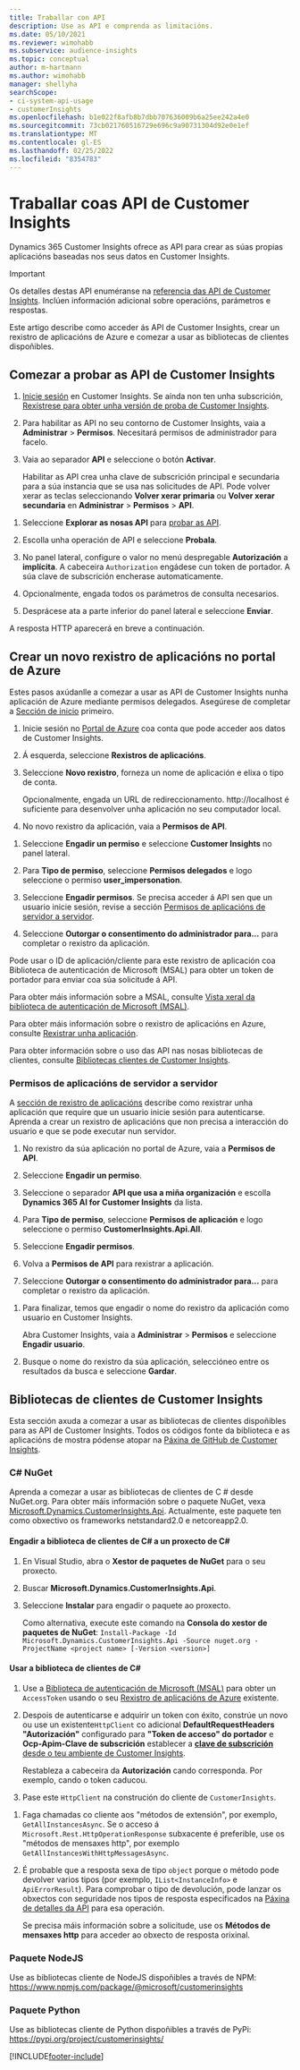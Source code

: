 ```yaml
---
title: Traballar con API
description: Use as API e comprenda as limitacións.
ms.date: 05/10/2021
ms.reviewer: wimohabb
ms.subservice: audience-insights
ms.topic: conceptual
author: m-hartmann
ms.author: wimohabb
manager: shellyha
searchScope:
- ci-system-api-usage
- customerInsights
ms.openlocfilehash: b1e022f8afb8b7dbb707636009b6a25ee242a4e0
ms.sourcegitcommit: 73cb021760516729e696c9a90731304d92e0e1ef
ms.translationtype: MT
ms.contentlocale: gl-ES
ms.lasthandoff: 02/25/2022
ms.locfileid: "8354783"
---
```

# <a name="work-with-customer-insights-apis"></a>Traballar coas API de Customer Insights

Dynamics 365 Customer Insights ofrece as API para crear as súas propias aplicacións baseadas nos seus datos en Customer Insights.

> [!IMPORTANT]
> Os detalles destas API enuméranse na [referencia das API de Customer Insights](https://developer.ci.ai.dynamics.com/api-details#api=CustomerInsights). Inclúen información adicional sobre operacións, parámetros e respostas.

Este artigo describe como acceder ás API de Customer Insights, crear un rexistro de aplicacións de Azure e comezar a usar as bibliotecas de clientes dispoñibles.

## <a name="get-started-trying-the-customer-insights-apis"></a>Comezar a probar as API de Customer Insights

1. [Inicie sesión](https://home.ci.ai.dynamics.com) en Customer Insights. Se aínda non ten unha subscrición, [Rexístrese para obter unha versión de proba de Customer Insights](https://aka.ms/tryci).

1. Para habilitar as API no seu contorno de Customer Insights, vaia a **Administrar** > **Permisos**. Necesitará permisos de administrador para facelo.

1. Vaia ao separador **API** e seleccione o botón **Activar**.    
 
   Habilitar as API crea unha clave de subscrición principal e secundaria para a súa instancia que se usa nas solicitudes de API. Pode volver xerar as teclas seleccionando **Volver xerar primaria** ou **Volver xerar secundaria** en **Administrar** > **Permisos** > **API**.

<!--  :::image type="content" source="media/enable-apis.gif" alt-text="Enable Customer Insights APIs."::: -->

1. Seleccione **Explorar as nosas API** para [probar as API](https://developer.ci.ai.dynamics.com/api-details#api=CustomerInsights&operation=Get-all-instances).

1. Escolla unha operación de API e seleccione **Probala**.

1. No panel lateral, configure o valor no menú despregable **Autorización** a **implícita**. A cabeceira `Authorization` engádese cun token de portador. A súa clave de subscrición encherase automaticamente.
  
1. Opcionalmente, engada todos os parámetros de consulta necesarios.

1. Desprácese ata a parte inferior do panel lateral e seleccione **Enviar**.

A resposta HTTP aparecerá en breve a continuación.

<!--   :::image type="content" source="media/try-apis.gif" alt-text="How to test the APIs."::: -->

## <a name="create-a-new-app-registration-in-the-azure-portal"></a>Crear un novo rexistro de aplicacións no portal de Azure

Estes pasos axúdanlle a comezar a usar as API de Customer Insights nunha aplicación de Azure mediante permisos delegados. Asegúrese de completar a [Sección de inicio](#get-started-trying-the-customer-insights-apis) primeiro.

1. Inicie sesión no [Portal de Azure](https://portal.azure.com) coa conta que pode acceder aos datos de Customer Insights.

1. Á esquerda, seleccione **Rexistros de aplicacións**.

1. Seleccione **Novo rexistro**, forneza un nome de aplicación e elixa o tipo de conta.
 
   Opcionalmente, engada un URL de redireccionamento. http://localhost é suficiente para desenvolver unha aplicación no seu computador local.

1. No novo rexistro da aplicación, vaia a **Permisos de API**.

<!--   :::image type="content" source="media/app-registration-1.gif" alt-text="How to set API permissions in App registration."::: -->

1. Seleccione **Engadir un permiso** e seleccione **Customer Insights** no panel lateral.

1. Para **Tipo de permiso**, seleccione **Permisos delegados** e logo seleccione o permiso **user_impersonation**.

1. Seleccione **Engadir permisos**. Se precisa acceder á API sen que un usuario inicie sesión, revise a sección [Permisos de aplicacións de servidor a servidor](#server-to-server-application-permissions).

1. Seleccione **Outorgar o consentimento do administrador para...** para completar o rexistro da aplicación.

Pode usar o ID de aplicación/cliente para este rexistro de aplicación coa Biblioteca de autenticación de Microsoft (MSAL) para obter un token de portador para enviar coa súa solicitude á API.

<!-- :::image type="content" source="media/grant-admin-consent.gif" alt-text="How to grant admin consent."::: -->

Para obter máis información sobre a MSAL, consulte [Vista xeral da biblioteca de autenticación de Microsoft (MSAL)](/azure/active-directory/develop/msal-overview).

Para obter máis información sobre o rexistro de aplicacións en Azure, consulte [Rexistrar unha aplicación](/azure/active-directory/develop/quickstart-register-app.md#register-an-application).

Para obter información sobre o uso das API nas nosas bibliotecas de clientes, consulte [Bibliotecas clientes de Customer Insights](#customer-insights-client-libraries).

### <a name="server-to-server-application-permissions"></a>Permisos de aplicacións de servidor a servidor

A [sección de rexistro de aplicacións](#create-a-new-app-registration-in-the-azure-portal) describe como rexistrar unha aplicación que require que un usuario inicie sesión para autenticarse. Aprenda a crear un rexistro de aplicacións que non precisa a interacción do usuario e que se pode executar nun servidor.

1. No rexistro da súa aplicación no portal de Azure, vaia a **Permisos de API**.

1. Seleccione **Engadir un permiso**. 

1. Seleccione o separador **API que usa a miña organización** e escolla **Dynamics 365 AI for Customer Insights** da lista. 

1. Para **Tipo de permiso**, seleccione **Permisos de aplicación** e logo seleccione o permiso **CustomerInsights.Api.All**.

1. Seleccione **Engadir permisos**.

1. Volva a **Permisos de API** para rexistrar a aplicación.

1. Seleccione **Outorgar o consentimento do administrador para...** para completar o rexistro da aplicación.

 <!--  :::image type="content" source="media/grant-admin-consent.gif" alt-text="How to grant admin consent."::: -->

1. Para finalizar, temos que engadir o nome do rexistro da aplicación como usuario en Customer Insights.  
   
   Abra Customer Insights, vaia a **Administrar** > **Permisos** e seleccione **Engadir usuario**.

1. Busque o nome do rexistro da súa aplicación, seleccióneo entre os resultados da busca e seleccione **Gardar**.

## <a name="customer-insights-client-libraries"></a>Bibliotecas de clientes de Customer Insights

Esta sección axuda a comezar a usar as bibliotecas de clientes dispoñibles para as API de Customer Insights. Todos os códigos fonte da biblioteca e as aplicacións de mostra pódense atopar na [Páxina de GitHub de Customer Insights](https://github.com/microsoft/Dynamics365-CustomerInsights-Client-Libraries). 

### <a name="c-nuget"></a>C# NuGet

Aprenda a comezar a usar as bibliotecas de clientes de C # desde NuGet.org. Para obter máis información sobre o paquete NuGet, vexa [Microsoft.Dynamics.CustomerInsights.Api](https://www.nuget.org/packages/Microsoft.Dynamics.CustomerInsights.Api/). Actualmente, este paquete ten como obxectivo os frameworks netstandard2.0 e netcoreapp2.0.

#### <a name="add-the-c-client-library-to-a-c-project"></a>Engadir a biblioteca de clientes de C# a un proxecto de C#

1. En Visual Studio, abra o **Xestor de paquetes de NuGet** para o seu proxecto.

1. Buscar **Microsoft.Dynamics.CustomerInsights.Api**.

1. Seleccione **Instalar** para engadir o paquete ao proxecto.
 
   Como alternativa, execute este comando na **Consola do xestor de paquetes de NuGet**: `Install-Package -Id Microsoft.Dynamics.CustomerInsights.Api -Source nuget.org -ProjectName <project name> [-Version <version>]`

 <!--  :::image type="content" source="media/visual-studio-nuget-package.gif" alt-text="Add NuGet package to Visual Studio project."::: -->

#### <a name="use-the-c-client-library"></a>Usar a biblioteca de clientes de C#

1. Use a [Biblioteca de autenticación de Microsoft (MSAL)](/azure/active-directory/develop/msal-overview) para obter un `AccessToken` usando o seu [Rexistro de aplicacións de Azure](#create-a-new-app-registration-in-the-azure-portal) existente.

1. Despois de autenticarse e adquirir un token con éxito, constrúe un novo ou use un existente`HttpClient` co adicional **DefaultRequestHeaders "Autorización"** configurado para **"Token de acceso" do portador** e **Ocp-Apim-Clave de subscrición** establecer a [**clave de subscrición** desde o teu ambiente de Customer Insights](#get-started-trying-the-customer-insights-apis).   
 
   Restableza a cabeceira da **Autorización** cando corresponda. Por exemplo, cando o token caducou.

1. Pase este `HttpClient` na construción do cliente de `CustomerInsights`.

<!--   :::image type="content" source="media/httpclient-sample.png" alt-text="Sample of httpclient."::: -->

1. Faga chamadas co cliente aos "métodos de extensión", por exemplo, `GetAllInstancesAsync`. Se o acceso á `Microsoft.Rest.HttpOperationResponse` subxacente é preferible, use os "métodos de mensaxes http", por exemplo `GetAllInstancesWithHttpMessagesAsync`.

1. É probable que a resposta sexa de tipo `object` porque o método pode devolver varios tipos (por exemplo, `IList<InstanceInfo>` e `ApiErrorResult`). Para comprobar o tipo de devolución, pode lanzar os obxectos con seguridade nos tipos de resposta especificados na [Páxina de detalles da API](https://developer.ci.ai.dynamics.com/api-details#api=CustomerInsights) para esa operación.    
   
   Se precisa máis información sobre a solicitude, use os **Métodos de mensaxes http** para acceder ao obxecto de resposta orixinal.

### <a name="nodejs-package"></a>Paquete NodeJS

Use as bibliotecas cliente de NodeJS dispoñibles a través de NPM: https://www.npmjs.com/package/@microsoft/customerinsights

### <a name="python-package"></a>Paquete Python

Use as bibliotecas cliente de Python dispoñibles a través de PyPi: https://pypi.org/project/customerinsights/

[!INCLUDE[footer-include](../includes/footer-banner.md)]
